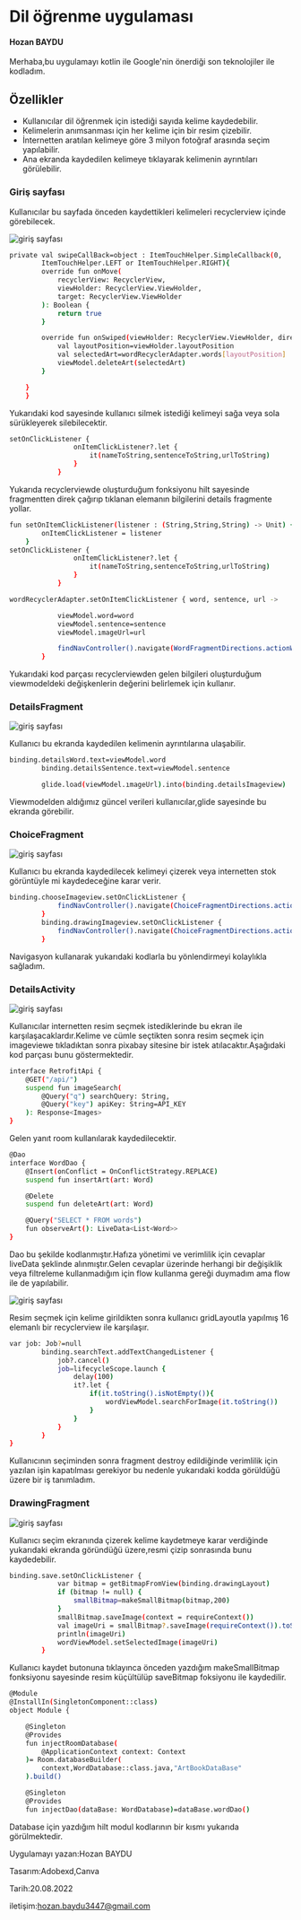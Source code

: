 # Dil öğrenme uygulaması
#### Hozan BAYDU

Merhaba,bu uygulamayı kotlin ile Google'nin önerdiği son teknolojiler ile kodladım.  


## Özellikler

- Kullanıcılar dil öğrenmek için istediği sayıda kelime kaydedebilir.
- Kelimelerin anımsanması için her kelime için bir resim çizebilir.
- İnternetten aratılan kelimeye göre 3 milyon fotoğraf arasında seçim yapılabilir.
- Ana ekranda kaydedilen kelimeye tıklayarak kelimenin ayrıntıları görülebilir.


### Giriş sayfası

Kullanıcılar bu sayfada önceden kaydettikleri kelimeleri recyclerview içinde görebilecek.

![giriş sayfası](https://blogger.googleusercontent.com/img/b/R29vZ2xl/AVvXsEgK-1jxsWf2uvujj3Cv2RQm08AovBuCOjtPmNcsUX1wndUqdMPGa4KCihxTO6MVv6Mn0BBJFD1bJ8lLec7jmEB2SfGQz0D3EhNONYx4n-Vmfy0XxSxxYy13su7M1Mqj-8SwAfJOBDlASnNtUAlYolCIQgJGEtnDGQD1BfFu4L5egdd7OpG8Sv2-AdtT/s600/learn6.jpeg)


```sh
private val swipeCallBack=object : ItemTouchHelper.SimpleCallback(0,
        ItemTouchHelper.LEFT or ItemTouchHelper.RIGHT){
        override fun onMove(
            recyclerView: RecyclerView,
            viewHolder: RecyclerView.ViewHolder,
            target: RecyclerView.ViewHolder
        ): Boolean {
            return true
        }

        override fun onSwiped(viewHolder: RecyclerView.ViewHolder, direction: Int) {
            val layoutPosition=viewHolder.layoutPosition
            val selectedArt=wordRecyclerAdapter.words[layoutPosition]
            viewModel.deleteArt(selectedArt)
        }

    }
    }
```
Yukarıdaki kod sayesinde kullanıcı silmek istediği kelimeyi sağa veya sola sürükleyerek silebilecektir.


```sh
setOnClickListener {
                onItemClickListener?.let {
                    it(nameToString,sentenceToString,urlToString)
                }
            }
```
Yukarıda recyclerviewde oluşturduğum fonksiyonu hilt sayesinde fragmentten direk çağırıp tıklanan elemanın bilgilerini details fragmente yollar.

```sh
fun setOnItemClickListener(listener : (String,String,String) -> Unit) {
        onItemClickListener = listener
    }
setOnClickListener {
                onItemClickListener?.let {
                    it(nameToString,sentenceToString,urlToString)
                }
            }
```
```sh
wordRecyclerAdapter.setOnItemClickListener { word, sentence, url ->

            viewModel.word=word
            viewModel.sentence=sentence
            viewModel.ımageUrl=url

            findNavController().navigate(WordFragmentDirections.actionWordFragmentToDetailsFragment())
        }
 ```
        
Yukarıdaki kod parçası recyclerviewden gelen bilgileri oluşturduğum viewmodeldeki değişkenlerin değerini belirlemek için kullanır.


### DetailsFragment


![giriş sayfası](https://blogger.googleusercontent.com/img/b/R29vZ2xl/AVvXsEhE7DE3vFkSe9C5dZUrle5B7WQ2eOxw0wmi2Ew23vPm84mXx7z7ugjOfB5yT4KM8WDey4fS-CBaIKACjv-PMUnS_ZAmRIgY0Sr_r715iaPJ0Ua7HckHNTOY_d1Myms4xw8RghYhruSCsUesbyQHubQkuxDdItS2U3rCrvHw-mZekklRrZNnLYYMcNMS/s600/learn1.jpeg)

Kullanıcı bu ekranda kaydedilen kelimenin ayrıntılarına ulaşabilir.

```sh
binding.detailsWord.text=viewModel.word
        binding.detailsSentence.text=viewModel.sentence

        glide.load(viewModel.ımageUrl).into(binding.detailsImageview)
```
Viewmodelden aldığımız güncel verileri kullanıcılar,glide sayesinde bu ekranda görebilir.


### ChoiceFragment

![giriş sayfası](https://blogger.googleusercontent.com/img/b/R29vZ2xl/AVvXsEhYIkR7c5V3hXBk7t0rZiuKry_9wzzQiOB5SsqbmB-NUhu1HCO8RHfyOnlv3N6rMolDCejOydj1V2KKlUHiwwbrURPbPRor-dqhrBiiODMFyJPLhWvSRY1LJ1AZyu-NMceBc4azWId0MGfeBNbrHoDbSbPYB8DaBWw1p_fAUjuL4hjhXrpmd8ffhcZW/s600/learn5.jpeg)

Kullanıcı bu ekranda kaydedilecek kelimeyi çizerek veya internetten stok görüntüyle mi kaydedeceğine karar verir.

```sh
binding.chooseImageview.setOnClickListener {
            findNavController().navigate(ChoiceFragmentDirections.actionChoiceFragmentToApiFragment())
        }
        binding.drawingImageview.setOnClickListener {
            findNavController().navigate(ChoiceFragmentDirections.actionChoiceFragmentToDrawingFragment())
        }
```

Navigasyon kullanarak yukarıdaki kodlarla bu yönlendirmeyi kolaylıkla sağladım.


### DetailsActivity
![giriş sayfası](https://blogger.googleusercontent.com/img/b/R29vZ2xl/AVvXsEjpLAcbbLvCWZJmHKnNt--ZwxMVpBj2b9F-LQiEsOPlk3j4IeigN_g663l-rh-fX6-RKwPm2wxoH9-wYRkmMfgpOa4cGgVTw6fBW3Uv-6xidCI5c10sWh4qc1gOvBUsY_nTSzQZeIgkUQPL5KMkjoDzgiPW8s6UwxAlof9FZRZinD0hFcvbQNvpdT7c/s600/learn3.jpeg)

Kullanıcılar internetten resim seçmek istediklerinde bu ekran ile karşılaşacaklardır.Kelime ve cümle seçtikten sonra resim seçmek için imageviewe tıkladıktan sonra pixabay sitesine bir istek atılacaktır.Aşağıdaki kod parçası bunu göstermektedir.

```sh
interface RetrofitApi {
    @GET("/api/")
    suspend fun imageSearch(
        @Query("q") searchQuery: String,
        @Query("key") apiKey: String=API_KEY
    ): Response<Images>
}
```
Gelen yanıt room kullanılarak kaydedilecektir.

```sh
@Dao
interface WordDao {
    @Insert(onConflict = OnConflictStrategy.REPLACE)
    suspend fun insertArt(art: Word)

    @Delete
    suspend fun deleteArt(art: Word)

    @Query("SELECT * FROM words")
    fun observeArt(): LiveData<List<Word>>
}
```

Dao bu şekilde kodlanmıştır.Hafıza yönetimi ve verimlilik için cevaplar liveData şeklinde alınmıştır.Gelen cevaplar üzerinde herhangi bir değişiklik veya filtreleme kullanmadığım için flow kullanma gereği duymadım ama flow ile de yapılabilir.

![giriş sayfası](https://blogger.googleusercontent.com/img/b/R29vZ2xl/AVvXsEjneP-ucXHZ7tLRKgWcq7Fzq9J3R6KH9pX6xcYujLp9Gu5mvvH4KgP9mYmphX6kdnUaPfP5RgWHo-_g_G1Fey3OnpWExkzWZpMsA3CBnYjGXaGEkK65E2xJEHpz-25ZZil_9Uup6FRn_TQi6EHCRL7dOoTJ0xLS16fs0tRirByb7dILyUeoZSv4dnK-/s600/learn2.jpeg)

Resim seçmek için kelime girildikten sonra kullanıcı gridLayoutla yapılmış 16 elemanlı bir recyclerview ile karşılaşır.

```sh
var job: Job?=null
        binding.searchText.addTextChangedListener {
            job?.cancel()
            job=lifecycleScope.launch {
                delay(100)
                it?.let {
                    if(it.toString().isNotEmpty()){
                        wordViewModel.searchForImage(it.toString())
                    }
                }
            }
        }
}
```

Kullanıcının seçiminden sonra fragment destroy edildiğinde verimlilik için yazılan işin kapatılması gerekiyor bu nedenle yukarıdaki kodda görüldüğü üzere bir iş tanımladım.

### DrawingFragment
![giriş sayfası](https://blogger.googleusercontent.com/img/b/R29vZ2xl/AVvXsEhMzFt2Ng-vJs2xYgl8DuQg5WvIkm6toAL6Chc7GNtI3_mApqYQP0W4uSgLhUoEPRJozy864bhQ4NOSraDmOVieon26Dt8g8msGWr6xOf7_Cytmde2EF4cSe5cIDn9nfGye3_G60WMhdehdM0MRtebn5r5wh3LfdIFE7yHmdE0jTmS1p109nTl3iDz2/s600/learn4.jpeg)

Kullanıcı seçim ekranında çizerek kelime kaydetmeye karar verdiğinde yukarıdaki ekranda göründüğü üzere,resmi çizip sonrasında bunu kaydedebilir.

```sh
binding.save.setOnClickListener {
            var bitmap = getBitmapFromView(binding.drawingLayout)
            if (bitmap != null) {
                smallBitmap=makeSmallBitmap(bitmap,200)
            }
            smallBitmap.saveImage(context = requireContext())
            val imageUri = smallBitmap?.saveImage(requireContext()).toString()
            println(imageUri)
            wordViewModel.setSelectedImage(imageUri)
        }
```

Kullanıcı kaydet butonuna tıklayınca önceden yazdığım makeSmallBitmap fonksiyonu sayesinde resim küçültülüp saveBitmap foksiyonu ile kaydedilir.

```sh
@Module
@InstallIn(SingletonComponent::class)
object Module {

    @Singleton
    @Provides
    fun injectRoomDatabase(   
        @ApplicationContext context: Context
    )= Room.databaseBuilder(
        context,WordDatabase::class.java,"ArtBookDataBase"
    ).build()

    @Singleton
    @Provides
    fun injectDao(dataBase: WordDatabase)=dataBase.wordDao()
```

Database için yazdığım hilt modul kodlarının bir kısmı yukarıda görülmektedir.

Uygulamayı yazan:Hozan BAYDU

Tasarım:Adobexd,Canva

Tarih:20.08.2022

iletişim:hozan.baydu3447@gmail.com

